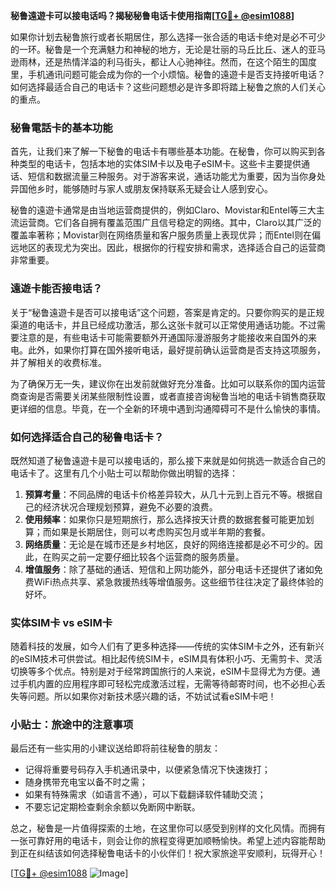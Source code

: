 **秘鲁遠遊卡可以接电话吗？揭秘秘鲁电话卡使用指南[[TG💪+ @esim1088](https://t.me/s/esim1088)]**

如果你计划去秘鲁旅行或者长期居住，那么选择一张合适的电话卡绝对是必不可少的一环。秘鲁是一个充满魅力和神秘的地方，无论是壮丽的马丘比丘、迷人的亚马逊雨林，还是热情洋溢的利马街头，都让人心驰神往。然而，在这个陌生的国度里，手机通讯问题可能会成为你的一个小烦恼。秘鲁的遠遊卡是否支持接听电话？如何选择最适合自己的电话卡？这些问题想必是许多即将踏上秘鲁之旅的人们关心的重点。

### 秘鲁電話卡的基本功能

首先，让我们来了解一下秘鲁的电话卡有哪些基本功能。在秘鲁，你可以购买到各种类型的电话卡，包括本地的实体SIM卡以及电子eSIM卡。这些卡主要提供通话、短信和数据流量三种服务。对于游客来说，通话功能尤为重要，因为当你身处异国他乡时，能够随时与家人或朋友保持联系无疑会让人感到安心。

秘鲁的遠遊卡通常是由当地运营商提供的，例如Claro、Movistar和Entel等三大主流运营商。它们各自拥有覆盖范围广且信号稳定的网络。其中，Claro以其广泛的覆盖率著称；Movistar则在网络质量和客户服务质量上表现优异；而Entel则在偏远地区的表现尤为突出。因此，根据你的行程安排和需求，选择适合自己的运营商非常重要。

### 遠遊卡能否接电话？

关于“秘鲁遠遊卡是否可以接电话”这个问题，答案是肯定的。只要你购买的是正规渠道的电话卡，并且已经成功激活，那么这张卡就可以正常使用通话功能。不过需要注意的是，有些电话卡可能需要额外开通国际漫游服务才能接收来自国外的来电。此外，如果你打算在国外接听电话，最好提前确认运营商是否支持这项服务，并了解相关的收费标准。

为了确保万无一失，建议你在出发前就做好充分准备。比如可以联系你的国内运营商查询是否需要关闭某些限制性设置，或者直接咨询秘鲁当地的电话卡销售商获取更详细的信息。毕竟，在一个全新的环境中遇到沟通障碍可不是什么愉快的事情。

### 如何选择适合自己的秘鲁电话卡？

既然知道了秘鲁遠遊卡是可以接电话的，那么接下来就是如何挑选一款适合自己的电话卡了。这里有几个小贴士可以帮助你做出明智的选择：

1. **预算考量**：不同品牌的电话卡价格差异较大，从几十元到上百元不等。根据自己的经济状况合理规划预算，避免不必要的浪费。
2. **使用频率**：如果你只是短期旅行，那么选择按天计费的数据套餐可能更加划算；而如果是长期居住，则可以考虑购买包月或半年期的套餐。
3. **网络质量**：无论是在城市还是乡村地区，良好的网络连接都是必不可少的。因此，在购买之前一定要仔细比较各个运营商的服务质量。
4. **增值服务**：除了基础的通话、短信和上网功能外，部分电话卡还提供了诸如免费WiFi热点共享、紧急救援热线等增值服务。这些细节往往决定了最终体验的好坏。

### 实体SIM卡 vs eSIM卡

随着科技的发展，如今人们有了更多种选择——传统的实体SIM卡之外，还有新兴的eSIM技术可供尝试。相比起传统SIM卡，eSIM具有体积小巧、无需剪卡、灵活切换等多个优点。特别是对于经常跨国旅行的人来说，eSIM卡显得尤为方便。通过手机内置的应用程序即可轻松完成激活过程，无需等待邮寄时间，也不必担心丢失等问题。所以如果你对新技术感兴趣的话，不妨试试看eSIM卡吧！

### 小贴士：旅途中的注意事项

最后还有一些实用的小建议送给即将前往秘鲁的朋友：

- 记得将重要号码存入手机通讯录中，以便紧急情况下快速拨打；
- 随身携带充电宝以备不时之需；
- 如果有特殊需求（如语言不通），可以下载翻译软件辅助交流；
- 不要忘记定期检查剩余余额以免断网中断联。

总之，秘鲁是一片值得探索的土地，在这里你可以感受到别样的文化风情。而拥有一张可靠好用的电话卡，则会让你的旅程变得更加顺畅愉快。希望上述内容能帮助到正在纠结该如何选择秘鲁电话卡的小伙伴们！祝大家旅途平安顺利，玩得开心！

[[TG💪+ @esim1088](https://t.me/s/esim1088) ![Image](https://i.postimg.cc/4NQfJmqS/Snipaste-2025-05-13-00-14-12.png)]